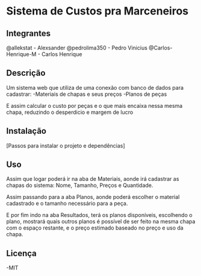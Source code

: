 # Sistema de Custos pra Marceneiros


## Integrantes

@allekstat - Alexsander
@pedrolima350 - Pedro Vinicius
@Carlos-Henrique-M - Carlos Henrique

## Descrição

Um sistema web que utiliza de uma conexão com banco de dados para cadastrar:
-Materiais de chapas e seus preços
-Planos de peças 

E assim calcular o custo por peças e o que mais encaixa nessa mesma chapa, reduzindo o desperdicio e
margem de lucro

## Instalação

[Passos para instalar o projeto e dependências]

## Uso

Assim que logar poderá ir na aba de Materiais, aonde irá cadastrar as chapas do sistema: Nome, Tamanho, Preços e Quantidade.

Assim passando para a aba Planos, aonde poderá escolher o material cadastrado e o tamanho necessário para a peça.

E por fim indo na aba Resultados, terá os planos disponíveis, escolhendo o plano, mostrará quais outros planos é possível de ser feito na mesma chapa com o espaço restante, e o preço estimado baseado no preço e uso da chapa.

## Licença

-MIT